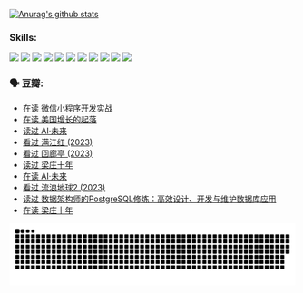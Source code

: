
[![Anurag's github stats](https://github-readme-stats.vercel.app/api?username=w940853815)](https://github.com/anuraghazra/github-readme-stats)

### Skills:

<code><img height="32" src="https://cdn.jsdelivr.net/npm/simple-icons@v5/icons/python.svg"></code>
<code><img height="32" src="https://cdn.jsdelivr.net/npm/simple-icons@v5/icons/javascript.svg"></code>
<code><img height="32" src="https://cdn.jsdelivr.net/npm/simple-icons@v5/icons/django.svg"></code>
<code><img height="32" src="https://cdn.jsdelivr.net/npm/simple-icons@v5/icons/flask.svg"></code>
<code><img height="32" src="https://cdn.jsdelivr.net/npm/simple-icons@v5/icons/vuetify.svg"></code>
<code><img height="32" src="https://cdn.jsdelivr.net/npm/simple-icons@v5/icons/git.svg"></code>
<code><img height="32" src="https://cdn.jsdelivr.net/npm/simple-icons@v5/icons/docker.svg"></code>
<code><img height="32" src="https://cdn.jsdelivr.net/npm/simple-icons@v5/icons/postgresql.svg"></code>
<code><img height="32" src="https://cdn.jsdelivr.net/npm/simple-icons@v5/icons/elasticsearch.svg"></code>
<code><img height="32" src="https://cdn.jsdelivr.net/npm/simple-icons@v5/icons/macos.svg"></code>
<code><img height="32" src="https://cdn.jsdelivr.net/npm/simple-icons@v5/icons/linux.svg"></code>

### 🗣 豆瓣:

<!-- DOUBAN-ACTIVITIES:START -->
- [在读 微信小程序开发实战](https://www.douban.com/people/136069238/status/4230177692/?_i=84066965)
- [在读 美国增长的起落](https://www.douban.com/people/136069238/status/4220055912/?_i=84066965)
- [读过 AI·未来](https://www.douban.com/people/136069238/status/4220054171/?_i=84066965)
- [看过 满江红‎ (2023)](https://www.douban.com/people/136069238/status/4219146433/?_i=84066965)
- [看过 回廊亭‎ (2023)](https://www.douban.com/people/136069238/status/4215992758/?_i=84066965)
- [读过 梁庄十年](https://www.douban.com/people/136069238/status/4206664969/?_i=84066965)
- [在读 AI·未来](https://www.douban.com/people/136069238/status/4206653520/?_i=84066965)
- [看过 流浪地球2‎ (2023)](https://www.douban.com/people/136069238/status/4199558549/?_i=84066965)
- [读过 数据架构师的PostgreSQL修炼：高效设计、开发与维护数据库应用](https://www.douban.com/people/136069238/status/4199451104/?_i=84066965)
- [在读 梁庄十年](https://www.douban.com/people/136069238/status/4198822794/?_i=84066965)
<!-- DOUBAN-ACTIVITIES:END -->


![Snake animation](https://raw.githubusercontent.com/w940853815/w940853815/output/github-contribution-grid-snake.svg)

<!--
**w940853815/w940853815** is a ✨ _special_ ✨ repository because its `README.md` (this file) appears on your GitHub profile.

Here are some ideas to get you started:

- 🔭 I’m currently working on ...
- 🌱 I’m currently learning ...
- 👯 I’m looking to collaborate on ...
- 🤔 I’m looking for help with ...
- 💬 Ask me about ...
- 📫 How to reach me: ...
- 😄 Pronouns: ...
- ⚡ Fun fact: ...
-->
